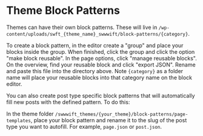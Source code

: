# Theme Block Patterns

Themes can have their own block patterns. These will live in `/wp-content/uploads/swft_{theme_name}_swwwift/block-patterns/{category}`.

To create a block pattern, in the editor create a "group" and place your blocks inside the group. When finished, click the group and click the option "make block reusable". In the page options, click "manage reusable blocks". On the overview, find your reusable block and click "export JSON". Rename and paste this file into the directory above. Note `{category}` as a folder name will place your reusable blocks into that category name on the block editor.

You can also create post type specific block patterns that will automatically fill new posts with the defined pattern. To do this:

In the theme folder `/swwwift_themes/{your_theme}/block-patterns/page-templates`, place your block pattern and rename it to the slug of the post type you want to autofill. For example, `page.json` or `post.json`.
